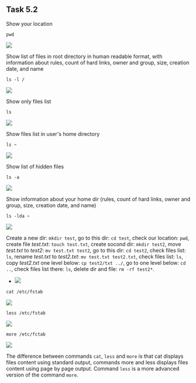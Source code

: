 ## Task 5.2

Show your location
```
pwd
```
![](https://i.imgur.com/0chVjfm.png)
 
Show list of files in root directory in human readable format, with information about rules, count of hard links, owner and group, size, creation date, and name
```
ls -l / 
```
![](https://i.imgur.com/1fVrPmE.png)

Show only files list
```
ls
```
![](https://i.imgur.com/ggMrQNG.png)

Show files list in user's home directory
```
ls ~
```
![](https://i.imgur.com/pjICBkQ.png)

Show list of hidden files
```
ls -a
```
![](https://i.imgur.com/SCYRCiy.png)

Show information about your home dir (rules, count of hard links, owner and group, size, creation date, and name)
```
ls -lda ~
```
![](https://i.imgur.com/9ylxgzi.png)


 Create a new dir: ``mkdir test``, go to this dir: ``cd test``,  check our location: ``pwd``, create file *test.txt*: ``touch test.txt``, create socond dir: ``mkdir test2``, move *test.txt* to *test2*: ``mv test.txt test2``, go to this dir: ``cd test2``, check files list: ``ls``, rename *test.txt* to *test2.txt*: ``mv test.txt test2.txt``, check files list: ``ls``, copy *test2.txt* one  level below: ``cp test2/txt ../``, go to one level below: ``cd ..``, check files list there: ``ls``, delete dir and file: ``rm -rf test2*``.
* ![](https://i.imgur.com/HjJNPQA.png)

```
cat /etc/fstab
```
![](https://i.imgur.com/OFZ0I6d.png)

```
less /etc/fstab
```
![](https://i.imgur.com/GPvbOEr.png)

```
more /etc/fctab
```
![](https://i.imgur.com/wa7xbfP.png)

The difference between commands ``cat``, ``less`` and ``more`` is that cat displays files content using standard output, commands more and less displays files content using page by page output. Command ``less`` is a more advanced version of the command ``more``.
